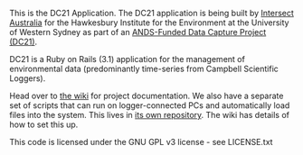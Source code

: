 This is the DC21 Application. The DC21 application is being built by [Intersect Australia](http://www.intersect.org.au/) for the Hawkesbury Institute for the Environment at the University of Western Sydney as part of an [ANDS-Funded Data Capture Project (DC21)](http://www.ands.org.au).

DC21 is a Ruby on Rails (3.1) application for the management of environmental data (predominantly time-series from Campbell Scientific Loggers).

Head over to [the wiki](https://github.com/IntersectAustralia/dc21/wiki) for project documentation.
We also have a separate set of scripts that can run on logger-connected PCs and automatically load files into the system. This lives in [its own repository](https://github.com/IntersectAustralia/restful-api-uploader). The wiki has details of how to set this up.

This code is licensed under the GNU GPL v3 license - see LICENSE.txt
